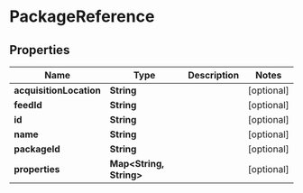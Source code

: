 

# PackageReference


## Properties

Name | Type | Description | Notes
------------ | ------------- | ------------- | -------------
**acquisitionLocation** | **String** |  |  [optional]
**feedId** | **String** |  |  [optional]
**id** | **String** |  |  [optional]
**name** | **String** |  |  [optional]
**packageId** | **String** |  |  [optional]
**properties** | **Map&lt;String, String&gt;** |  |  [optional]



